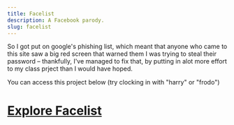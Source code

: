 ```yaml
---
title: Facelist
description: A Facebook parody.
slug: facelist
---
```

So I got put on google's phishing list, which meant that anyone who came to this site saw a big red screen that warned them I was trying to steal their password – thankfully, I've managed to fix that, by putting in alot more effort to my class prject than I would have hoped.

You can access this project below (try clocking in with "harry" or "frodo")
# [Explore Facelist](/facelist/)